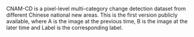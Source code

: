 CNAM-CD is a pixel-level multi-category change detection dataset from different Chinese national new areas. This is the first version publicly available, where A is the image at the previous time, B is the image at the later time and Label is the corresponding label.
